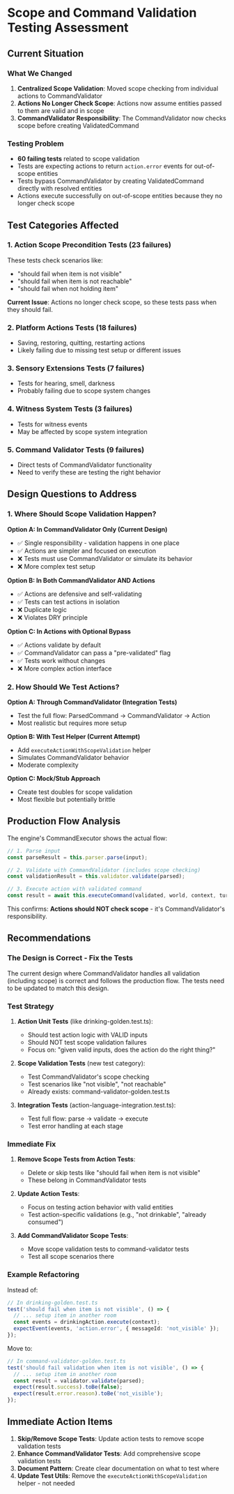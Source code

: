 # Scope and Command Validation Testing Assessment

## Current Situation

### What We Changed
1. **Centralized Scope Validation**: Moved scope checking from individual actions to CommandValidator
2. **Actions No Longer Check Scope**: Actions now assume entities passed to them are valid and in scope
3. **CommandValidator Responsibility**: The CommandValidator now checks scope before creating ValidatedCommand

### Testing Problem
- **60 failing tests** related to scope validation
- Tests are expecting actions to return `action.error` events for out-of-scope entities
- Tests bypass CommandValidator by creating ValidatedCommand directly with resolved entities
- Actions execute successfully on out-of-scope entities because they no longer check scope

## Test Categories Affected

### 1. Action Scope Precondition Tests (23 failures)
These tests check scenarios like:
- "should fail when item is not visible" 
- "should fail when item is not reachable"
- "should fail when not holding item"

**Current Issue**: Actions no longer check scope, so these tests pass when they should fail.

### 2. Platform Actions Tests (18 failures)
- Saving, restoring, quitting, restarting actions
- Likely failing due to missing test setup or different issues

### 3. Sensory Extensions Tests (7 failures)
- Tests for hearing, smell, darkness
- Probably failing due to scope system changes

### 4. Witness System Tests (3 failures)
- Tests for witness events
- May be affected by scope system integration

### 5. Command Validator Tests (9 failures)
- Direct tests of CommandValidator functionality
- Need to verify these are testing the right behavior

## Design Questions to Address

### 1. Where Should Scope Validation Happen?
**Option A: In CommandValidator Only (Current Design)**
- ✅ Single responsibility - validation happens in one place
- ✅ Actions are simpler and focused on execution
- ❌ Tests must use CommandValidator or simulate its behavior
- ❌ More complex test setup

**Option B: In Both CommandValidator AND Actions**
- ✅ Actions are defensive and self-validating
- ✅ Tests can test actions in isolation
- ❌ Duplicate logic
- ❌ Violates DRY principle

**Option C: In Actions with Optional Bypass**
- ✅ Actions validate by default
- ✅ CommandValidator can pass a "pre-validated" flag
- ✅ Tests work without changes
- ❌ More complex action interface

### 2. How Should We Test Actions?
**Option A: Through CommandValidator (Integration Tests)**
- Test the full flow: ParsedCommand → CommandValidator → Action
- Most realistic but requires more setup

**Option B: With Test Helper (Current Attempt)**
- Add `executeActionWithScopeValidation` helper
- Simulates CommandValidator behavior
- Moderate complexity

**Option C: Mock/Stub Approach**
- Create test doubles for scope validation
- Most flexible but potentially brittle

## Production Flow Analysis

The engine's CommandExecutor shows the actual flow:
```typescript
// 1. Parse input
const parseResult = this.parser.parse(input);

// 2. Validate with CommandValidator (includes scope checking)
const validationResult = this.validator.validate(parsed);

// 3. Execute action with validated command
const result = await this.executeCommand(validated, world, context, turn);
```

This confirms: **Actions should NOT check scope** - it's CommandValidator's responsibility.

## Recommendations

### The Design is Correct - Fix the Tests

The current design where CommandValidator handles all validation (including scope) is correct and follows the production flow. The tests need to be updated to match this design.

### Test Strategy

1. **Action Unit Tests** (like drinking-golden.test.ts):
   - Should test action logic with VALID inputs
   - Should NOT test scope validation failures
   - Focus on: "given valid inputs, does the action do the right thing?"

2. **Scope Validation Tests** (new test category):
   - Test CommandValidator's scope checking
   - Test scenarios like "not visible", "not reachable"
   - Already exists: command-validator-golden.test.ts

3. **Integration Tests** (action-language-integration.test.ts):
   - Test full flow: parse → validate → execute
   - Test error handling at each stage

### Immediate Fix

1. **Remove Scope Tests from Action Tests**:
   - Delete or skip tests like "should fail when item is not visible"
   - These belong in CommandValidator tests

2. **Update Action Tests**:
   - Focus on testing action behavior with valid entities
   - Test action-specific validations (e.g., "not drinkable", "already consumed")

3. **Add CommandValidator Scope Tests**:
   - Move scope validation tests to command-validator tests
   - Test all scope scenarios there

### Example Refactoring

Instead of:
```typescript
// In drinking-golden.test.ts
test('should fail when item is not visible', () => {
  // ... setup item in another room
  const events = drinkingAction.execute(context);
  expectEvent(events, 'action.error', { messageId: 'not_visible' });
});
```

Move to:
```typescript
// In command-validator-golden.test.ts
test('should fail validation when item is not visible', () => {
  // ... setup item in another room
  const result = validator.validate(parsed);
  expect(result.success).toBe(false);
  expect(result.error.reason).toBe('not_visible');
});
```

## Immediate Action Items

1. **Skip/Remove Scope Tests**: Update action tests to remove scope validation tests
2. **Enhance CommandValidator Tests**: Add comprehensive scope validation tests
3. **Document Pattern**: Create clear documentation on what to test where
4. **Update Test Utils**: Remove the `executeActionWithScopeValidation` helper - not needed